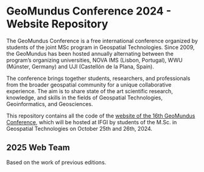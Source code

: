 # GeoMundus Conference 2024 - Website Repository
The GeoMundus Conference is a free international conference organized by students of the joint MSc program in Geospatial Technologies. Since 2009, the GeoMundus has been hosted annually alternating between the program’s organizing universities, NOVA IMS (Lisbon, Portugal), WWU (Münster, Germany) and UJI (Castellón de la Plana, Spain).

The conference brings together students, researchers, and professionals from the broader geospatial community for a unique collaborative experience. The aim is to share state of the art scientific research, knowledge, and skills in the fields of Geospatial Technologies, Geoinformatics, and Geosciences.

This repository contains all the code of the <a href = "https://geomundus.org/2024/"> website of the 16th GeoMundus Conference</a>, which will be hosted at IFGI by students of the M.Sc. in Geospatial Technologies on October 25th and 26th, 2024.

## 2025 Web Team

Based on the work of previous editions.